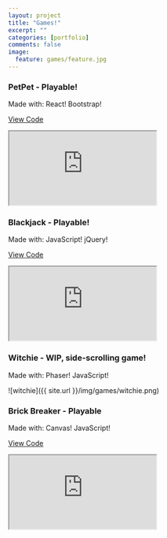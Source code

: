 ```yaml
---
layout: project
title: "Games!"
excerpt: ""
categories: [portfolio]
comments: false
image:
  feature: games/feature.jpg
---
```


### PetPet - Playable!

Made with: React! Bootstrap!

[View Code](http://nikkibrown.co/petpet/)
<iframe class="game" src="http://nikkibrown.co/petpet/"></iframe>

### Blackjack - Playable!

Made with: JavaScript! jQuery!

[View Code](http://nikkibrown.co/blackjack/)
<iframe class="game" src="http://nikkibrown.co/blackjack/"></iframe>

### Witchie - WIP, side-scrolling game!

Made with: Phaser! JavaScript!

![witchie]({{ site.url }}/img/games/witchie.png)

### Brick Breaker - Playable

Made with: Canvas! JavaScript!

[View Code](http://nikkibrown.co/brick_breaker/)
<iframe class="game" src="http://nikkibrown.co/brick_breaker/"></iframe>
